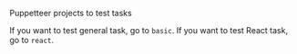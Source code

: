 Puppetteer projects to test tasks 

If you want to test general task, go to `basic`.
If you want to test React task, go to `react`.
